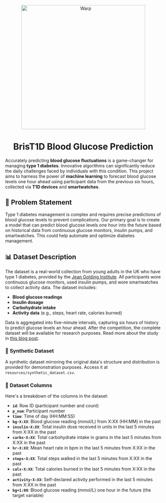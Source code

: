 <div align="center">
  <div>
    <img src="https://www.kaggle.com/competitions/82611/images/header" width="400" alt="Warp" />
  </div>
    <h1>BrisT1D Blood Glucose Prediction</h1>
</div>

Accurately predicting **blood glucose fluctuations** is a game-changer for managing **type 1 diabetes**. Innovative algorithms can significantly reduce the daily challenges faced by individuals with this condition. This project aims to harness the power of **machine learning** to forecast blood glucose levels one hour ahead using participant data from the previous six hours, collected via **T1D devices** and **smartwatches**.

## 🎯 **Problem Statement**
Type 1 diabetes management is complex and requires precise predictions of blood glucose levels to prevent complications. Our primary goal is to create a model that can predict blood glucose levels one hour into the future based on historical data from continuous glucose monitors, insulin pumps, and smartwatches. This could help automate and optimize diabetes management.

## 📊 **Dataset Description**
The dataset is a real-world collection from young adults in the UK who have type 1 diabetes, provided by the [Jean Golding Institute](https://www.bristol.ac.uk/golding/). All participants wore continuous glucose monitors, used insulin pumps, and wore smartwatches to collect activity data. The dataset includes:
- **Blood glucose readings**
- **Insulin dosage**
- **Carbohydrate intake**
- **Activity data** (e.g., steps, heart rate, calories burned)

Data is aggregated into five-minute intervals, capturing six hours of history to predict glucose levels an hour ahead. After the competition, the complete dataset will be available for research purposes. Read more about the study in [this blog post](https://jeangoldinginstitute.blogs.bristol.ac.uk/2024/08/19/how-smartwatches-could-help-people-with-type-1-diabetes/).

### 📁 **Synthetic Dataset**
A synthetic dataset mirroring the original data's structure and distribution is provided for demonstration purposes. Access it at `resources/synthetic_dataset.csv`.

### 📜 **Dataset Columns**
Here's a breakdown of the columns in the dataset:
- **`id`**: Row ID (participant number and count)
- **`p_num`**: Participant number
- **`time`**: Time of day (HH:MM:SS)
- **`bg-X:XX`**: Blood glucose reading (mmol/L) from X:XX (HH:MM) in the past
- **`insulin-X:XX`**: Total insulin dose received in units in the last 5 minutes from X:XX in the past
- **`carbs-X:XX`**: Total carbohydrate intake in grams in the last 5 minutes from X:XX in the past
- **`hr-X:XX`**: Mean heart rate in bpm in the last 5 minutes from X:XX in the past
- **`steps-X:XX`**: Total steps walked in the last 5 minutes from X:XX in the past
- **`cals-X:XX`**: Total calories burned in the last 5 minutes from X:XX in the past
- **`activity-X:XX`**: Self-declared activity performed in the last 5 minutes from X:XX in the past
- **`bg+1:00`**: Blood glucose reading (mmol/L) one hour in the future (the target variable)
